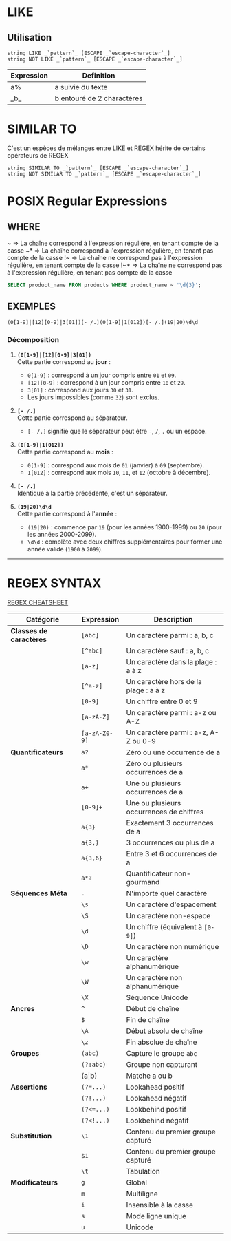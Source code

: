 # LIKE
## Utilisation

```
string LIKE _`pattern`_ [ESCAPE _`escape-character`_]
string NOT LIKE _`pattern`_ [ESCAPE _`escape-character`_]
```


| Expression | Definition                 |
| ---------- | -------------------------- |
| a%         | a suivie du texte          |
| \_b\_      | b entouré de 2 charactéres |


# SIMILAR TO

C'est un espèces de mélanges entre LIKE et REGEX hérite de certains opérateurs de REGEX
```
string SIMILAR TO _`pattern`_ [ESCAPE _`escape-character`_]
string NOT SIMILAR TO _`pattern`_ [ESCAPE _`escape-character`_]
```


# POSIX Regular Expressions

## WHERE
~ => La chaîne correspond à l'expression régulière, en tenant compte de la casse
~* => La chaîne correspond à l'expression régulière, en tenant pas compte de la casse
!~ => La chaîne ne correspond pas à l'expression régulière, en tenant compte de la casse
!~* => La chaîne ne correspond pas à l'expression régulière, en tenant pas compte de la casse

```sql title:"Exemple d'utilisation"
SELECT product_name FROM products WHERE product_name ~ '\d{3}';
```

## EXEMPLES

`(0[1-9]|[12][0-9]|3[01])[- /.](0[1-9]|1[012])[- /.](19|20)\d\d`
### Décomposition

1. **`(0[1-9]|[12][0-9]|3[01])`**  
    Cette partie correspond au **jour** :
    
    - `0[1-9]` : correspond à un jour compris entre `01` et `09`.
    - `[12][0-9]` : correspond à un jour compris entre `10` et `29`.
    - `3[01]` : correspond aux jours `30` et `31`.
    - Les jours impossibles (comme `32`) sont exclus.
2. **`[- /.]`**  
    Cette partie correspond au séparateur.
    
    - `[- /.]` signifie que le séparateur peut être `-`, `/`, `.` ou un espace.
3. **`(0[1-9]|1[012])`**  
    Cette partie correspond au **mois** :
    
    - `0[1-9]` : correspond aux mois de `01` (janvier) à `09` (septembre).
    - `1[012]` : correspond aux mois `10`, `11`, et `12` (octobre à décembre).
4. **`[- /.]`**  
    Identique à la partie précédente, c'est un séparateur.
    
5. **`(19|20)\d\d`**  
    Cette partie correspond à l'**année** :
    
    - `(19|20)` : commence par `19` (pour les années 1900-1999) ou `20` (pour les années 2000-2099).
    - `\d\d` : complète avec deux chiffres supplémentaires pour former une année valide (`1900` à `2099`).

---
# REGEX SYNTAX

[REGEX CHEATSHEET](https://quickref.me/regex.html)

| **Catégorie**             | **Expression** | **Description**                          |
| ------------------------- | -------------- | ---------------------------------------- |
| **Classes de caractères** | `[abc]`        | Un caractère parmi : a, b, c             |
|                           | `[^abc]`       | Un caractère sauf : a, b, c              |
|                           | `[a-z]`        | Un caractère dans la plage : a à z       |
|                           | `[^a-z]`       | Un caractère hors de la plage : a à z    |
|                           | `[0-9]`        | Un chiffre entre 0 et 9                  |
|                           | `[a-zA-Z]`     | Un caractère parmi : a-z ou A-Z          |
|                           | `[a-zA-Z0-9]`  | Un caractère parmi : a-z, A-Z ou 0-9     |
| **Quantificateurs**       | `a?`           | Zéro ou une occurrence de a              |
|                           | `a*`           | Zéro ou plusieurs occurrences de a       |
|                           | `a+`           | Une ou plusieurs occurrences de a        |
|                           | `[0-9]+`       | Une ou plusieurs occurrences de chiffres |
|                           | `a{3}`         | Exactement 3 occurrences de a            |
|                           | `a{3,}`        | 3 occurrences ou plus de a               |
|                           | `a{3,6}`       | Entre 3 et 6 occurrences de a            |
|                           | `a*?`          | Quantificateur non-gourmand              |
| **Séquences Méta**        | `.`            | N'importe quel caractère                 |
|                           | `\s`           | Un caractère d'espacement                |
|                           | `\S`           | Un caractère non-espace                  |
|                           | `\d`           | Un chiffre (équivalent à `[0-9]`)        |
|                           | `\D`           | Un caractère non numérique               |
|                           | `\w`           | Un caractère alphanumérique              |
|                           | `\W`           | Un caractère non alphanumérique          |
|                           | `\X`           | Séquence Unicode                         |
| **Ancres**                | `^`            | Début de chaîne                          |
|                           | `$`            | Fin de chaîne                            |
|                           | `\A`           | Début absolu de chaîne                   |
|                           | `\z`           | Fin absolue de chaîne                    |
| **Groupes**               | `(abc)`        | Capture le groupe `abc`                  |
|                           | `(?:abc)`      | Groupe non capturant                     |
|                           | (a\|b)         | Matche a ou b                            |
| **Assertions**            | `(?=...)`      | Lookahead positif                        |
|                           | `(?!...)`      | Lookahead négatif                        |
|                           | `(?<=...)`     | Lookbehind positif                       |
|                           | `(?<!...)`     | Lookbehind négatif                       |
| **Substitution**          | `\1`           | Contenu du premier groupe capturé        |
|                           | `$1`           | Contenu du premier groupe capturé        |
|                           | `\t`           | Tabulation                               |
| **Modificateurs**         | `g`            | Global                                   |
|                           | `m`            | Multiligne                               |
|                           | `i`            | Insensible à la casse                    |
|                           | `s`            | Mode ligne unique                        |
|                           | `u`            | Unicode                                  |
